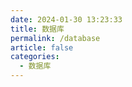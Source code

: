 ```yaml
---
date: 2024-01-30 13:23:33
title: 数据库
permalink: /database
article: false
categories:
  - 数据库
---
```





